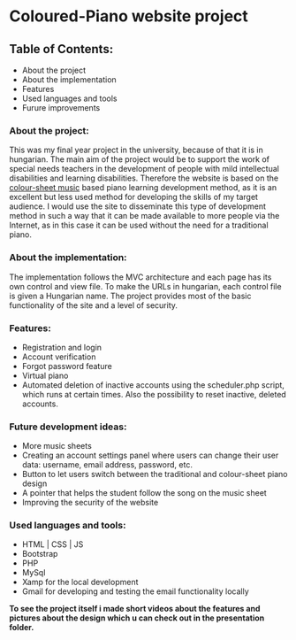# Coloured-Piano website project

## Table of Contents:
- About the project
- About the implementation
- Features
- Used languages and tools
- Furure improvements

### About the project:
This was my final year project in the university, because of that it is in hungarian. The main aim of the project would be to support the work of special needs teachers in the development of people with mild intellectual disabilities and learning disabilities. Therefore the website is based on the [colour-sheet music](https://en.wikipedia.org/wiki/Colored_music_notation) based piano learning development method, as it is an excellent but less used method for developing the skills of my target audience. I would use the site to disseminate this type of development method in such a way that it can be made available to more people via the Internet, as in this case it can be used without the need for a traditional piano.

### About the implementation:
The implementation follows the MVC architecture and each page has its own control and view file. To make the URLs in hungarian, each control file is given a Hungarian name. The project provides most of the basic functionality of the site and a level of security.

### Features:
- Registration and login
- Account verification
- Forgot password feature
- Virtual piano
- Automated deletion of inactive accounts using the scheduler.php script, which runs at certain times. Also the possibility to reset inactive, deleted accounts.

### Future development ideas:
- More music sheets
- Creating an account settings panel where users can change their user data: username, email address, password, etc.
- Button to let users switch between the traditional and colour-sheet piano design
- A pointer that helps the student follow the song on the music sheet
- Improving the security of the website

### Used languages and tools:
- HTML | CSS | JS
- Bootstrap
- PHP
- MySql
- Xamp for the local development
- Gmail for developing and testing the email functionality locally

**To see the project itself i made short videos about the features and pictures about the design which u can check out in the presentation folder.**
